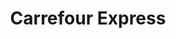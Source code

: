 ---
title: "Carrefour Express"
url: /buenos-aires/carrefour-express-avenida-rivadavia/
shop: comodidad
---